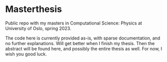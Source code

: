 # Masterthesis
Public repo with my masters in Computational Science: Physics at University of Oslo, spring 2023.

The code here is currently provided as-is, with sparse documentation, and no further explanations. Will get better when I finish my thesis. Then the abstract will be found here, and possibly the entire thesis as well. For now, I wish you good luck.
